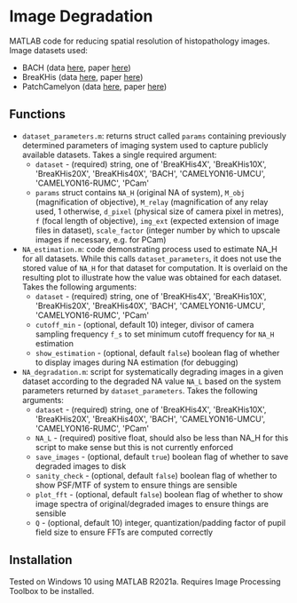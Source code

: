 # Image Degradation
MATLAB code for reducing spatial resolution of histopathology images. Image datasets used:
* BACH (data [here](https://iciar2018-challenge.grand-challenge.org/), paper [here](https://www.sciencedirect.com/science/article/pii/S1361841518307941))
* BreaKHis (data [here](https://web.inf.ufpr.br/vri/databases/breast-cancer-histopathological-database-breakhis/), paper [here](https://ieeexplore.ieee.org/abstract/document/7312934/))
* PatchCamelyon (data [here](https://www.kaggle.com/c/histopathologic-cancer-detection), paper [here](https://link.springer.com/chapter/10.1007/978-3-030-00934-2_24)) 

## Functions
* `dataset_parameters.m`: returns struct called `params` containing previously determined parameters of imaging system used to capture publicly available datasets. Takes a single required argument:
    * `dataset` - (required) string, one of 'BreaKHis4X', 'BreaKHis10X', 'BreaKHis20X', 'BreaKHis40X', 'BACH', 'CAMELYON16-UMCU', 'CAMELYON16-RUMC', 'PCam'
    * `params` struct contains `NA_H` (original NA of system), `M_obj` (magnification of objective), `M_relay` (magnification of any relay used, 1 otherwise, `d_pixel` (physical size of camera pixel in metres), `f` (focal length of objective), `img_ext` (expected extension of image files in dataset), `scale_factor` (integer number by which to upscale images if necessary, e.g. for PCam)
* `NA_estimation.m`: code demonstrating process used to estimate NA_H for all datasets. While this calls `dataset_parameters`, it does not use the stored value of `NA_H` for that dataset for computation. It is overlaid on the resulting plot to illustrate how the value was obtained for each dataset. Takes the following arguments:
    * `dataset` - (required) string, one of 'BreaKHis4X', 'BreaKHis10X', 'BreaKHis20X', 'BreaKHis40X', 'BACH', 'CAMELYON16-UMCU', 'CAMELYON16-RUMC', 'PCam'
    * `cutoff_min` - (optional, default 10) integer, divisor of camera sampling frequency `f_s` to set minimum cutoff frequency for `NA_H` estimation
    * `show_estimation` - (optional, default `false`) boolean flag of whether to display images during NA estimation (for debugging)
* `NA_degradation.m`: script for systematically degrading images in a given dataset according to the degraded NA value `NA_L` based on the system parameters returned by `dataset_parameters`. Takes the following arguments:
    * `dataset` - (required) string, one of 'BreaKHis4X', 'BreaKHis10X', 'BreaKHis20X', 'BreaKHis40X', 'BACH', 'CAMELYON16-UMCU', 'CAMELYON16-RUMC', 'PCam'
    * `NA_L` - (required) positive float, should also be less than NA_H for this script to make sense but this is not currently enforced
    * `save_images` - (optional, default `true`) boolean flag of whether to save degraded images to disk
    * `sanity_check` - (optional, default `false`) boolean flag of whether to show PSF/MTF of system to ensure things are sensible
    * `plot_fft` - (optional, default `false`) boolean flag of whether to show image spectra of original/degraded images to ensure things are sensible
    * `Q` - (optional, default 10) integer, quantization/padding factor of pupil field size to ensure FFTs are computed correctly


## Installation
Tested on Windows 10 using MATLAB R2021a. Requires Image Processing Toolbox to be installed.



